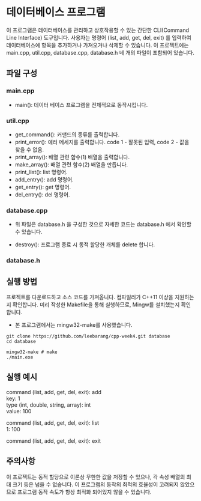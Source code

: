 # 데이터베이스 프로그램
이 프로그램은 데이터베이스를 관리하고 상호작용할 수 있는 간단한 CLI(Command Line Interface) 도구입니다.
사용자는 명령어 (list, add, get, del, exit) 를 입력하여 데이터베이스에 항목을 추가하거나 가져오거나 삭제할 수 있습니다.
이 프로젝트에는 main.cpp, util.cpp, database.cpp, database.h 네 개의 파일이 포함되어 있습니다.

## 파일 구성
### main.cpp
* main(): 데이터 베이스 프로그램을 전체적으로 동작시킵니다.
### util.cpp
* get_command(): 커맨드의 종류를 출력합니다.
* print_error(): 에러 메세지를 출력합니다. code 1 - 잘못된 입력, code 2 - 값을 찾을 수 없음.
* print_array(): 배열 관련 함수(1) 배열을 출력합니다.
* make_array(): 배열 관련 함수(2) 배열을 만듭니다.
* print_list(): list 명령어.
* add_entry(): add 명령어.
* get_entry(): get 명령어.
* del_entry(): del 명령어.
### database.cpp
 - 위 파일은 database.h 을 구성한 것으로 자세한 코드는 database.h 에서 확인할 수 있습니다.
* destroy(): 프로그램 종료 시 동적 할당한 개체를 delete 합니다.
### database.h

## 실행 방법
프로젝트를 다운로드하고 소스 코드를 가져옵니다.
컴파일러가 C++11 이상을 지원하는지 확인합니다.
미리 작성한 Makefile을 통해 실행하므로, Mingw를 설치했는지 확인합니다.
* 본 프로그램에서는 mingw32-make를 사용했습니다.

```
git clone https://github.com/leebarang/cpp-week4.git database 
cd database

mingw32-make # make
./main.exe
```

## 실행 예시
command (list, add, get, del, exit): add   
key: 1   
type (int, double, string, array): int   
value: 100   
   
command (list, add, get, del, exit): list   
1: 100   

command (list, add, get, del, exit): exit   

## 주의사항
이 프로젝트는 동적 할당으로 이론상 무한한 값을 저장할 수 있으나, 각 속성 배열의 최대 크기 등은
넘을 수 없습니다. 이 프로그램의 동작의 최적의 효율성이 고려되지 않았으므로 프로그램 동작 속도가
항상 최적화 되어있지 않을 수 있습니다.
